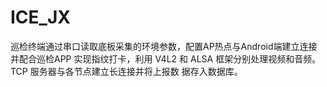 # ICE_JX
巡检终端通过串口读取底板采集的环境参数，配置AP热点与Android端建立连接并配合巡检APP 实现指纹打卡，利用 V4L2 和 ALSA 框架分别处理视频和音频。TCP 服务器与各节点建立长连接并将上报数 据存入数据库。

